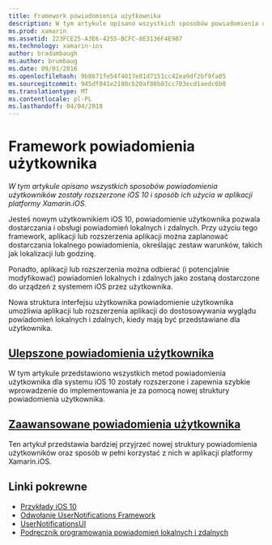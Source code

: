 ```yaml
---
title: Framework powiadomienia użytkownika
description: W tym artykule opisano wszystkich sposobów powiadomienia użytkowników zostały rozszerzone iOS 10 i sposób ich użycia w aplikacji platformy Xamarin.iOS.
ms.prod: xamarin
ms.assetid: 223FCE25-A3E6-4255-BCFC-0E3136F4E987
ms.technology: xamarin-ios
author: bradumbaugh
ms.author: brumbaug
ms.date: 09/01/2016
ms.openlocfilehash: 9b8671fe54f4017e81d7151cc42ea9df2bf9fa05
ms.sourcegitcommit: 945df041e2180cb20af08b83cc703ecd1aedc6b0
ms.translationtype: MT
ms.contentlocale: pl-PL
ms.lasthandoff: 04/04/2018
---
```

# <a name="user-notifications-framework"></a>Framework powiadomienia użytkownika

_W tym artykule opisano wszystkich sposobów powiadomienia użytkowników zostały rozszerzone iOS 10 i sposób ich użycia w aplikacji platformy Xamarin.iOS._

Jesteś nowym użytkownikiem iOS 10, powiadomienie użytkownika pozwala dostarczania i obsługi powiadomień lokalnych i zdalnych. Przy użyciu tego framework, aplikacji lub rozszerzenia aplikacji można zaplanować dostarczania lokalnego powiadomienia, określając zestaw warunków, takich jak lokalizacji lub godzinę.

Ponadto, aplikacji lub rozszerzenia można odbierać (i potencjalnie modyfikować) powiadomień lokalnych i zdalnych jako zostaną dostarczone do urządzeń z systemem iOS przez użytkownika.

Nowa struktura interfejsu użytkownika powiadomienie użytkownika umożliwia aplikacji lub rozszerzenia aplikacji do dostosowywania wyglądu powiadomień lokalnych i zdalnych, kiedy mają być przedstawiane dla użytkownika.


## <a name="enhanced-user-notificationsiosplatformuser-notificationsenhanced-user-notificationsmd"></a>[Ulepszone powiadomienia użytkownika](~/ios/platform/user-notifications/enhanced-user-notifications.md)

W tym artykule przedstawiono wszystkich metod powiadomienia użytkownika dla systemu iOS 10 zostały rozszerzone i zapewnia szybkie wprowadzenie do implementowania je za pomocą nowej struktury powiadomienia użytkownika.

## <a name="advanced-user-notificationsiosplatformuser-notificationsadvanced-user-notificationsmd"></a>[Zaawansowane powiadomienia użytkownika](~/ios/platform/user-notifications/advanced-user-notifications.md)

Ten artykuł przedstawia bardziej przyjrzeć nowej struktury powiadomienia użytkowników oraz sposób w pełni korzystać z nich w aplikacji platformy Xamarin.iOS.


## <a name="related-links"></a>Linki pokrewne

- [Przykłady iOS 10](https://developer.xamarin.com/samples/ios/iOS10/)
- [Odwołanie UserNotifications Framework](https://developer.apple.com/reference/usernotifications)
- [UserNotificationsUI](https://developer.apple.com/reference/usernotificationsui)
- [Podręcznik programowania powiadomień lokalnych i zdalnych](https://developer.apple.com/library/prerelease/content/documentation/NetworkingInternet/Conceptual/RemoteNotificationsPG/Chapters/Introduction.html)
